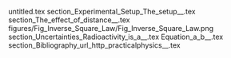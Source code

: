 untitled.tex
section_Experimental_Setup_The_setup__.tex
section_The_effect_of_distance__.tex
figures/Fig_Inverse_Square_Law/Fig_Inverse_Square_Law.png
section_Uncertainties_Radioactivity_is_a__.tex
Equation_a_b__.tex
section_Bibliography_url_http_practicalphysics__.tex
